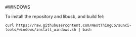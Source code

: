 #WINDOWS

To install the repository and libusb, and build fel:
```
curl https://raw.githubusercontent.com/NextThingCo/sunxi-tools/windows/install_windows.sh | bash
```